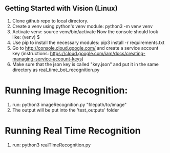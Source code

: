## Getting Started with Vision (Linux)

1) Clone github repo to local directory.
2) Create a venv using python's venv module: python3 -m venv venv
3) Activate venv: source venv/bin/activate  Now the console should look like: (venv) $
4) Use pip to install the necessary modules: pip3 install -r requirements.txt
5) Go to http://console.cloud.google.com/ and create a service account key (instructions: https://cloud.google.com/iam/docs/creating-managing-service-account-keys)
6) Make sure that the json key is called "key.json" and put it in the same directory as real_time_bot_recognition.py

# Running Image Recognition:

1) run: python3 imageRecognition.py "filepath/to/image"
2) The output will be put into the 'test_outputs' folder

# Running Real Time Recognition

1) run: python3 realTimeRecognition.py
